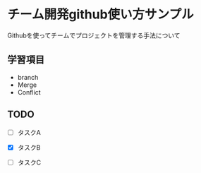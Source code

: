 # チーム開発github使い方サンプル

Githubを使ってチームでプロジェクトを管理する手法について

## 学習項目
 * branch
 * Merge
 * Conflict
 
 ## TODO
 
 - [ ] タスクA
 - [x] タスクB
 - [ ] タスクC
 
 
 
